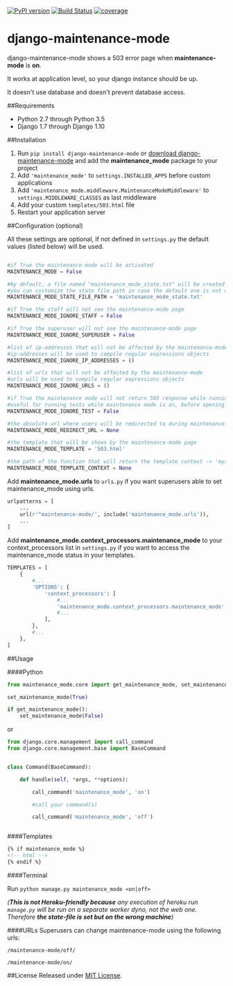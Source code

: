 [![PyPI version](https://badge.fury.io/py/django-maintenance-mode.svg)](https://badge.fury.io/py/django-maintenance-mode)
[![Build Status](https://travis-ci.org/fabiocaccamo/django-maintenance-mode.svg?branch=master)](https://travis-ci.org/fabiocaccamo/django-maintenance-mode)
[![coverage](https://codecov.io/gh/fabiocaccamo/django-maintenance-mode/branch/master/graph/badge.svg)](https://codecov.io/gh/fabiocaccamo/django-maintenance-mode)

# django-maintenance-mode
django-maintenance-mode shows a 503 error page when **maintenance-mode** is **on**.

It works at application level, so your django instance should be up.

It doesn't use database and doesn't prevent database access.

##Requirements
- Python 2.7 through Python 3.5
- Django 1.7 through Django 1.10

##Installation

1. Run ``pip install django-maintenance-mode`` or [download django-maintenance-mode](http://pypi.python.org/pypi/django-maintenance-mode) and add the **maintenance_mode** package to your project
2. Add ``'maintenance_mode'`` to ``settings.INSTALLED_APPS`` before custom applications
3. Add ``'maintenance_mode.middleware.MaintenanceModeMiddleware'`` to ``settings.MIDDLEWARE_CLASSES`` as last middleware
4. Add your custom ``templates/503.html`` file
5. Restart your application server

##Configuration (optional)

All these settings are optional, if not defined in ``settings.py`` the default values (listed below) will be used.

```python

#if True the maintenance-mode will be activated
MAINTENANCE_MODE = False

#by default, a file named "maintenance_mode_state.txt" will be created in the same directory of the settings.py file
#you can customize the state file path in case the default one is not writable
MAINTENANCE_MODE_STATE_FILE_PATH = 'maintenance_mode_state.txt'

#if True the staff will not see the maintenance-mode page
MAINTENANCE_MODE_IGNORE_STAFF = False

#if True the superuser will not see the maintenance-mode page
MAINTENANCE_MODE_IGNORE_SUPERUSER = False

#list of ip-addresses that will not be affected by the maintenance-mode
#ip-addresses will be used to compile regular expressions objects
MAINTENANCE_MODE_IGNORE_IP_ADDRESSES = ()

#list of urls that will not be affected by the maintenance-mode
#urls will be used to compile regular expressions objects
MAINTENANCE_MODE_IGNORE_URLS = ()

#if True the maintenance mode will not return 503 response while running tests
#useful for running tests while maintenance mode is on, before opening the site to public use
MAINTENANCE_MODE_IGNORE_TEST = False

#the absolute url where users will be redirected to during maintenance-mode
MAINTENANCE_MODE_REDIRECT_URL = None

#the template that will be shown by the maintenance-mode page
MAINTENANCE_MODE_TEMPLATE = '503.html'

#the path of the function that will return the template context -> 'myapp.mymodule.myfunction'
MAINTENANCE_MODE_TEMPLATE_CONTEXT = None
```
Add **maintenance_mode.urls** to ``urls.py`` if you want superusers able to set maintenance_mode using urls.

```python
urlpatterns = [
    ...
    url(r'^maintenance-mode/', include('maintenance_mode.urls')),
    ...
]
```
Add **maintenance_mode.context_processors.maintenance_mode** to your context_processors list in ``settings.py`` if you want to access the maintenance_mode status in your templates.

```python
TEMPLATES = [
    {
        #...
        'OPTIONS': {
            'context_processors': [
                #...
                'maintenance_mode.context_processors.maintenance_mode',
                #...
            ],
        },
        #...
    },
]
```

##Usage

####Python
```python
from maintenance_mode.core import get_maintenance_mode, set_maintenance_mode

set_maintenance_mode(True)

if get_maintenance_mode():
    set_maintenance_mode(False)
```
or
```python
from django.core.management import call_command
from django.core.management.base import BaseCommand


class Command(BaseCommand):

    def handle(self, *args, **options):

        call_command('maintenance_mode', 'on')

        #call your command(s)

        call_command('maintenance_mode', 'off')



```

####Templates
```html
{% if maintenance_mode %}
<!-- html -->
{% endif %}
```

####Terminal

Run ``python manage.py maintenance_mode <on|off>``

*(****This is not Heroku-friendly because*** *any execution of heroku run `manage.py` will be run on a separate worker dyno, not the web one. Therefore* ***the state-file is set but on the wrong machine****)*

####URLs
Superusers can change maintenance-mode using the following urls:

``/maintenance-mode/off/``

``/maintenance-mode/on/``

##License
Released under [MIT License](LICENSE).
